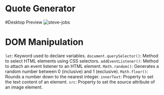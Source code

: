 # Quote Generator

#Desktop Preview
![steve-jobs](https://github.com/francismcpc/quote-generator/assets/119109562/f06078ea-e40e-4e4b-8b0e-1c7da73e030b)

# DOM Manipulation

`let`: Keyword used to declare variables.
`document.querySelector()`: Method to select HTML elements using CSS selectors.
`addEventListener()`: Method to attach an event listener to an HTML element.
`Math.random()`: Generates a random number between 0 (inclusive) and 1 (exclusive).
`Math.floor()`: Rounds a number down to the nearest integer.
`innerText`: Property to set the text content of an element.
`src`: Property to set the source attribute of an image element.


